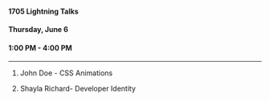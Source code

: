 #### 1705 Lightning Talks
#### Thursday, June 6
#### 1:00 PM - 4:00 PM

-----------------------------------------
1. John Doe - CSS Animations


4. Shayla Richard- Developer Identity
